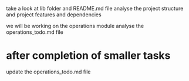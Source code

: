 take a look at lib folder and README.md file 
analyse the project structure
and project features and dependencies

we will be working on the operations module 
analyse the operations_todo.md file

# after completion of smaller tasks
update the operations_todo.md file